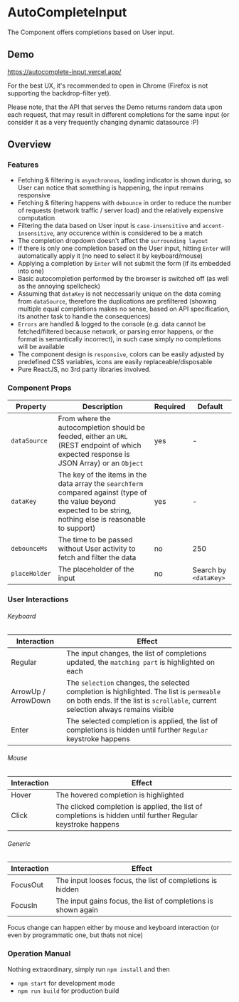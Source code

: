 # AutoCompleteInput

The Component offers completions based on User input.

## Demo

https://autocomplete-input.vercel.app/

For the best UX, it's recommended to open in Chrome (Firefox is not supporting the backdrop-filter yet).

Please note, that the API that serves the Demo returns random data upon each request, that may result in different completions for the same input (or consider it as a very frequently changing dynamic datasource :P)

## Overview

### Features

- Fetching & filtering is `asynchronous`, loading indicator is shown during, so User can notice that something is happening, the input remains responsive
- Fetching & filtering happens with `debounce` in order to reduce the number of requests (network traffic / server load) and the relatively expensive computation
- Filtering the data based on User input is `case-insensitive` and `accent-insensitive`, any occurence within is considered to be a match
- The completion dropdown doesn't affect the `surrounding layout`
- If there is only one completion based on the User input, hitting `Enter` will automatically apply it (no need to select it by keyboard/mouse)
- Applying a completion by `Enter` will not submit the form (if its embedded into one)
- Basic autocompletion performed by the browser is switched off (as well as the annoying spellcheck)
- Assuming that `dataKey` is not neccessarily unique on the data coming from `dataSource`, therefore the duplications are prefiltered (showing multiple equal completions makes no sense, based on API specification, its another task to handle the consequences)
- `Errors` are handled & logged to the console (e.g. data cannot be fetched/filtered because network, or parsing error happens, or the format is semantically incorrect), in such case simply no completions will be available
- The component design is `responsive`, colors can be easily adjusted by predefined CSS variables, icons are easily replaceable/disposable
- Pure ReactJS, no 3rd party libraries involved.

### Component Props

| Property      | Description                                                                                                                                                      | Required | Default               |
| ------------- | ---------------------------------------------------------------------------------------------------------------------------------------------------------------- | -------- | --------------------- |
| `dataSource`  | From where the autocompletion should be feeded, either an `URL` (REST endpoint of which expected response is JSON Array) or an `Object`                          | yes      | -                     |
| `dataKey`     | The key of the items in the data array the `searchTerm` compared against (type of the value beyond expected to be string, nothing else is reasonable to support) | yes      | -                     |
| `debounceMs`  | The time to be passed without User activity to fetch and filter the data                                                                                         | no       | 250                   |
| `placeHolder` | The placeholder of the input                                                                                                                                     | no       | Search by `<dataKey>` |

### User Interactions

###### Keyboard

| Interaction         | Effect                                                                                                                                                                       |
| ------------------- | ---------------------------------------------------------------------------------------------------------------------------------------------------------------------------- |
| Regular             | The input changes, the list of completions updated, the `matching part` is highlighted on each                                                                               |
| ArrowUp / ArrowDown | The `selection` changes, the selected completion is highlighted. The list is `permeable` on both ends. If the list is `scrollable`, current selection always remains visible |
| Enter               | The selected completion is applied, the list of completions is hidden until further `Regular` keystroke happens                                                              |

###### Mouse

| Interaction | Effect                                                                                                       |
| ----------- | ------------------------------------------------------------------------------------------------------------ |
| Hover       | The hovered completion is highlighted                                                                        |
| Click       | The clicked completion is applied, the list of completions is hidden until further Regular keystroke happens |

###### Generic

| Interaction | Effect                                                        |
| ----------- | ------------------------------------------------------------- |
| FocusOut    | The input looses focus, the list of completions is hidden     |
| FocusIn     | The input gains focus, the list of completions is shown again |

Focus change can happen either by mouse and keyboard interaction (or even by programmatic one, but thats not nice)

### Operation Manual

Nothing extraordinary, simply run `npm install` and then

- `npm start` for development mode
- `npm run build` for production build
